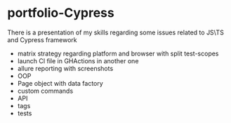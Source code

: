 # portfolio-Cypress
There is a presentation of my skills regarding some issues related to JS\TS and Cypress framework
- matrix strategy regarding platform and browser with split test-scopes
- launch CI file in GHActions in another one
- allure reporting with screenshots
- OOP
- Page object with data factory
- custom commands
- API
- tags
- tests
